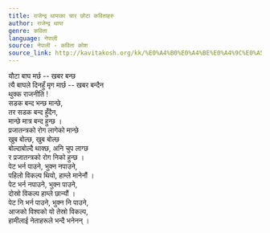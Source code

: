 ```yaml
---
title: राजेन्द्र थापाका चार छोटा कविताहरु
author: राजेन्द्र थापा
genre: कविता
language: नेपाली
source: नेपाली - कविता कोश
source_link: http://kavitakosh.org/kk/%E0%A4%B0%E0%A4%BE%E0%A4%9C%E0%A5%87%E0%A4%A8%E0%A5%8D%E0%A4%A6%E0%A5%8D%E0%A4%B0_%E0%A4%A5%E0%A4%BE%E0%A4%AA%E0%A4%BE
---
```


यौटा बाघ मर्छ -- खबर बन्छ  
त्यै बाघले दिनहुँ मृग मार्छ -- खबर बन्दैन  
थुक्क राजनीति !  
सडक बन्द भन्छ मान्छे,  
तर सडक बन्द हुँंदैन,  
मान्छे मात्र बन्द हुन्छ ।  
प्रजातन्त्रको रोग लागेको मान्छे  
खुब बोल्छ, खुब बोल्छ  
बोल्दाबोल्दै थाक्छ, अनि चुप लाग्छ  
र प्रजातन्त्रको रोग निको हुन्छ ।  
पेट भर्न पाउने, भुक्न नपाउने,  
पहिलो विकल्प थियो, हाम्ले मानेनौं ।  
पेट भर्न नपाउने, भुक्न पाउने,  
दोस्रो विकल्प हाम्ले छान्यौं ।  
पेट नि भर्न पाउने, भुक्न नि पाउने,  
आजको विश्वको यो तेस्रो विकल्प,  
हामीलाई नेताहरूले भन्दै भनेनन् ।
